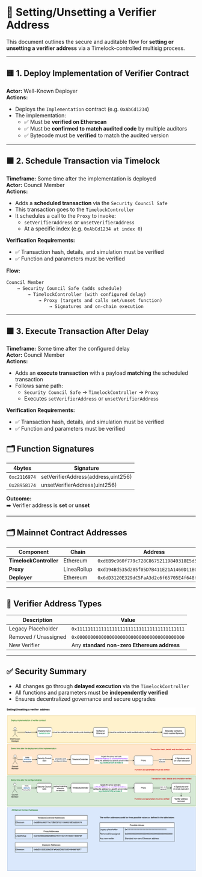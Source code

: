 
# 🧩 Setting/Unsetting a Verifier Address

This document outlines the secure and auditable flow for **setting or unsetting a verifier address** via a Timelock-controlled multisig process.

---

## 🟨 1. Deploy Implementation of Verifier Contract

**Actor:** Well-Known Deployer  
**Actions:**

- Deploys the `Implementation` contract (e.g. `0xAbCd1234`)
- The implementation:
  - ✅ Must be **verified on Etherscan**
  - ✅ Must be **confirmed to match audited code** by multiple auditors
  - ✅ Bytecode must be **verified** to match the audited version

---

## 🟧 2. Schedule Transaction via Timelock

**Timeframe:** Some time after the implementation is deployed  
**Actor:** Council Member  
**Actions:**

- Adds a **scheduled transaction** via the `Security Council Safe`
- This transaction goes to the `TimelockController`
- It schedules a call to the `Proxy` to invoke:
  - `setVerifierAddress` or `unsetVerifierAddress`
  - At a specific index (e.g. `0xAbCd1234 at index 0`)

**Verification Requirements:**
- ✅ Transaction hash, details, and simulation must be verified
- ✅ Function and parameters must be verified

**Flow:**
```
Council Member 
    → Security Council Safe (adds schedule)
        → TimelockController (with configured delay)
            → Proxy (targets and calls set/unset function)
                → Signatures and on-chain execution
```

---

## 🟩 3. Execute Transaction After Delay

**Timeframe:** Some time after the configured delay  
**Actor:** Council Member  
**Actions:**

- Adds an **execute transaction** with a payload **matching** the scheduled transaction
- Follows same path:
  - `Security Council Safe` → `TimelockController` → `Proxy`
  - Executes `setVerifierAddress` or `unsetVerifierAddress`

**Verification Requirements:**
- ✅ Transaction hash, details, and simulation must be verified
- ✅ Function and parameters must be verified

## 🗂️ Function Signatures

| 4bytes | Signature                              |
|-------|---------------------------------------|
| `0xc2116974`     | setVerifierAddress(address,uint256)                   |
| `0x28958174`    | unsetVerifierAddress(uint256)                   |

**Outcome:**  
➡️ Verifier address is **set** or **unset**

---

## 🗂️ Mainnet Contract Addresses

| Component               | Chain         | Address                                                                 |
|------------------------|---------------|-------------------------------------------------------------------------|
| **TimelockController** | Ethereum      | `0xd6B9c960f779c728C86752119849318E5d550574`                            |
| **Proxy**              | LineaRollup   | `0xd194Bd535d285f05D7B411E21A1460D11B0876F`                             |
| **Deployer**           | Ethereum      | `0x6dD3120E329dC5FaA3d2c6f65705E4f648fF65F7`                            |

---

## 🧾 Verifier Address Types

| Description               | Value                                                                        |
|---------------------------|------------------------------------------------------------------------------|
| Legacy Placeholder        | `0x1111111111111111111111111111111111111111`                                 |
| Removed / Unassigned      | `0x0000000000000000000000000000000000000000`                                 |
| New Verifier              | Any **standard non-zero Ethereum address**                                   |

---

## ✅ Security Summary

- All changes go through **delayed execution** via the `TimelockController`
- All functions and parameters must be **independently verified**
- Ensures decentralized governance and secure upgrades

<img src="../diagrams/verifierSettingUnsetting.png">
